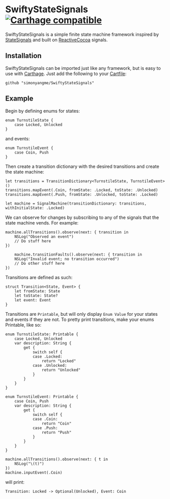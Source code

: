 # SwiftyStateSignals [![Carthage compatible](https://img.shields.io/badge/Carthage-compatible-4BC51D.svg?style=flat)](https://github.com/Carthage/Carthage)

SwiftyStateSignals is a simple finite state machine framework inspired by [StateSignals](https://github.com/erikprice/StateSignals) and built on [ReactiveCocoa](https://github.com/ReactiveCocoa/ReactiveCocoa) signals.

## Installation

SwiftyStateSignals can be imported just like any framework, but is easy to use with [Carthage](https://github.com/Carthage/Carthage). Just add the following to your [Cartfile](https://github.com/Carthage/Carthage/blob/master/Documentation/Artifacts.md#cartfile):

    github "simonyangme/SwiftyStateSignals"

## Example

Begin by defining enums for states:

    enum TurnstileState {
        case Locked, Unlocked
    }

and events:

    enum TurnstileEvent {
        case Coin, Push
    }

Then create a transition dictionary with the desired transitions and create the state machine:

	let transitions = TransitionDictionary<TurnstileState, TurnstileEvent>()
	transitions.mapEvent(.Coin, fromState: .Locked, toState: .Unlocked)
    transitions.mapEvent(.Push, fromState: .Unlocked, toState: .Locked)
	
	let machine = SignalMachine(transitionDictionary: transitions, withInitialState: .Locked)

We can observe for changes by subscribing to any of the signals that the state machine vends. For example:

    machine.allTransitions().observe(next: { transition in
        NSLog("Observed an event")
        // Do stuff here
    })
    	
    	machine.transitionFaults().observe(next: { transition in
        NSLog("Invalid event; no transition occurred")
        // Do other stuff here
    })

Transitions are defined as such:

    struct Transition<State, Event> {
        let fromState: State
        let toState: State?
        let event: Event
    }

Transitions are `Printable`, but will only display `Enum Value` for your states and events if they are not. To pretty print transitions, make your enums Printable, like so:

	enum TurnstileState: Printable {
		case Locked, Unlocked
		var description: String {
			get {
				switch self {
				case .Locked:
					return "Locked"
				case .Unlocked:
					return "Unlocked"
				}
			}
		}
	}
	
	enum TurnstileEvent: Printable {
		case Coin, Push
		var description: String {
			get {
				switch self {
				case .Coin:
					return "Coin"
				case .Push:
					return "Push"
				}
			}
		}
	}

	machine.allTransitions().observe(next: { t in
        NSLog("\(t)")
    })
    machine.inputEvent(.Coin)

will print:

    Transition: Locked -> Optional(Unlocked), Event: Coin

